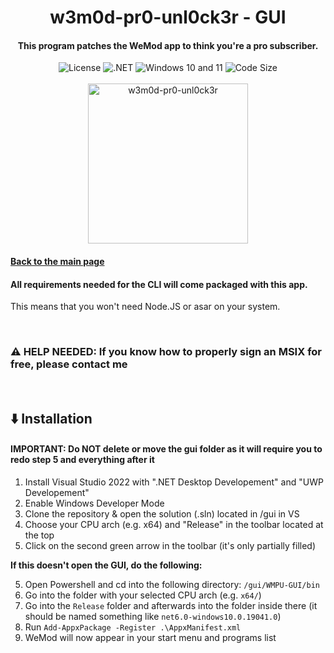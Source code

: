 <div align="center">
  <h1>w3m0d-pr0-unl0ck3r - GUI</h1>
  <h4>This program patches the WeMod app to think you're a pro subscriber.</h4>
  <!-- <img src="https://img.shields.io/github/downloads/delabarra/w3m0d-pr0-unl0ck3r/total" alt="Downloads on GitHub"> 
  <img src="https://img.shields.io/github/v/release/delabarra/w3m0d-pr0-unl0ck3r.svg" alt="Latest version"> -->
  <img src="https://img.shields.io/crates/l/w3m0d-pr0-unl0ck3r?color=green" alt="License">


  <img src="https://img.shields.io/badge/.NET-512BD4?logo=dotnet" alt=".NET">
  <img src="https://img.shields.io/badge/Windows-10+11-0078D4?logo=windows-11" alt="Windows 10 and 11">
  <img src="https://img.shields.io/github/languages/code-size/delabarra/w3m0d-pr0-unl0ck3r?color=yellow" alt="Code Size"><br/><br/>
  <img width="256" src="https://user-images.githubusercontent.com/110846042/204567385-4df3007c-7a63-40fd-9feb-f9f36aa43030.png" alt="w3m0d-pr0-unl0ck3r">
</div>

#### [Back to the main page](../README.md)

#### All requirements needed for the CLI will come packaged with this app.
This means that you won't need Node.JS or asar on your system.

<br/>

### ⚠️ HELP NEEDED: If you know how to properly sign an MSIX for free, please contact me

<br/>

## ⬇️ Installation
#### IMPORTANT: Do **NOT** delete or move the gui folder as it will require you to redo step 5 and everything after it

1. Install Visual Studio 2022 with ".NET Desktop Developement" and "UWP Developement"
2. Enable Windows Developer Mode
3. Clone the repository & open the solution (.sln) located in /gui in VS
4. Choose your CPU arch (e.g. x64) and "Release" in the toolbar located at the top
5. Click on the second green arrow in the toolbar (it's only partially filled)

**If this doesn't open the GUI, do the following:**

5. Open Powershell and cd into the following directory: ```/gui/WMPU-GUI/bin```
6. Go into the folder with your selected CPU arch (e.g. ```x64/```)
7. Go into the ```Release``` folder and afterwards into the folder inside there (it should be named something like ```net6.0-windows10.0.19041.0```)
8. Run ```Add-AppxPackage -Register .\AppxManifest.xml```
9. WeMod will now appear in your start menu and programs list


<br/>
